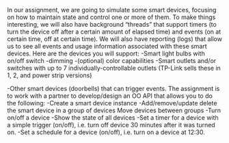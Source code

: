 In our assignment, we are going to simulate some smart devices, focusing on how to maintain state and control one or more of them. To make things interesting, we will also have background “threads” that support timers (to turn the device off after a certain amount of elapsed time) and events (on at certain time, off at certain time). We will also have reporting (logs) that allow us to see all events and usage information associated with these smart devices.
Here are the devices you will support: 
-Smart light bulbs with on/off switch
-dimming
-(optional) color capabilities 
-Smart outlets and/or switches with up to 7 individually-controllable outlets (TP-Link sells these in 1, 2, and power strip versions)

-Other smart devices (doorbells) that can trigger events.
The assignment is to work with a partner to develop/design an OO API that allows you to do the following: 
-Create a smart device instance 
-Add/remove/update delete the smart device in a group of devices Move devices between groups 
-Turn on/off a device 
-Show the state of all devices 
-Set a timer for a device with a simple trigger (on/off), i.e. turn off device 30 minutes after it was turned on. 
-Set a schedule for a device (on/off), i.e. turn on a device at 12:30.

